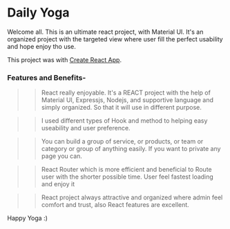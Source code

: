 # Daily Yoga

Welcome all. This is an ultimate react project, with Material UI. It's an organized project with the targeted view where user fill the perfect usability and hope enjoy tho use.

This project was  with [Create React App](https://daily-yoga-a.firebaseapp.com/).


### Features and Benefits-

>> React really enjoyable. It's a REACT project with the help of Material UI, Expressjs, Nodejs, and supportive language and simply organized. So that it will use in different purpose.

>> I used different types of Hook and method to helping easy useability and user preference.

>> You can build a group of service, or products, or team or category or group of anything easily. If you want to private any page you can.

>> React Router which is more efficient and beneficial to Route user with the shorter possible time. User feel fastest loading and enjoy it

>> React project always attractive and organized where admin feel comfort and trust, also React features are excellent.

Happy Yoga :)



